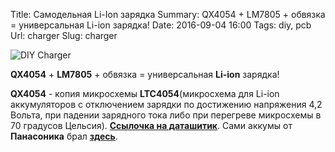 Title: Самодельная Li-Ion зарядка
Summary: QX4054 + LM7805 + обвязка = универсальная Li-ion зарядка!
Date: 2016-09-04 16:00
Tags: diy, pcb
Url: charger
Slug: charger

![DIY Charger]({static}/theme/images/tumblr_oczbmuQZLZ1uh3r1eo1_1286.jpg)

**QX4054** + **LM7805** + обвязка = универсальная **Li-ion** зарядка!

**QX4054** - копия микросхемы **LTC4054**(микросхема для Li-ion аккумуляторов с отключением зарядки по достижению напряжения 4,2 Вольта, при падении зарядного тока либо при перегреве микросхемы в 70 градусов Цельсия). [**Ссылочка на даташитик**](http://cds.linear.com/docs/en/datasheet/405442xf.pdf). Сами аккумы от **Панасоника** брал [**здесь**](http://svetotron.ru/catalog/akkumulyatory/li-ion/panasonic/18650-3.7-v-3400-mach-zaschischennyy_1/).
